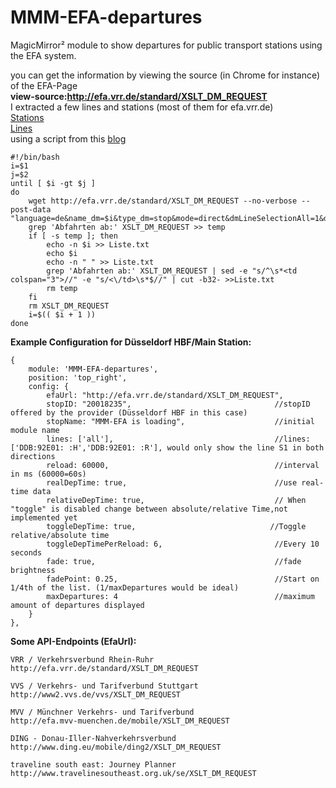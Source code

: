# MMM-EFA-departures
MagicMirror² module to show departures for public transport stations using the EFA system.

you can get the information by viewing the source (in Chrome for instance) of the EFA-Page  
**view-source:http://efa.vrr.de/standard/XSLT_DM_REQUEST**  
I extracted a few lines and stations (most of them for efa.vrr.de)  
[Stations](https://github.com/Dom1n1c/MMM-EFA-departures/files/999639/stations.txt)  
[Lines](https://github.com/Dom1n1c/MMM-EFA-departures/files/999640/lines.txt)  
using a script from this [blog](http://www.eg-blog.de/?p=822)  
```
#!/bin/bash
i=$1
j=$2
until [ $i -gt $j ]
do
	wget http://efa.vrr.de/standard/XSLT_DM_REQUEST --no-verbose --post-data "language=de&name_dm=$i&type_dm=stop&mode=direct&dmLineSelectionAll=1&depType=STOPEVENTS&includeCompleteStopSeq=1&useRealtime=1&limit=8&itdLPxx_hideNavigationBar=false&itdLPxx_transpCompany=Refresh&timeOffset=0"
	grep 'Abfahrten ab:' XSLT_DM_REQUEST >> temp
	if [ -s temp ]; then
		echo -n $i >> Liste.txt
		echo $i
		echo -n " " >> Liste.txt
		grep 'Abfahrten ab:' XSLT_DM_REQUEST | sed -e "s/^\s*<td colspan="3">//" -e "s/<\/td>\s*$//" | cut -b32- >>Liste.txt
		rm temp
	fi
	rm XSLT_DM_REQUEST
	i=$(( $i + 1 ))
done
```


**Example Configuration for Düsseldorf HBF/Main Station:**
```
{
    module: 'MMM-EFA-departures',
    position: 'top_right',
    config: {
        efaUrl: "http://efa.vrr.de/standard/XSLT_DM_REQUEST",
        stopID: "20018235",                                //stopID offered by the provider (Düsseldorf HBF in this case)
        stopName: "MMM-EFA is loading",                    //initial module name
        lines: ['all'],                                    //lines: ['DDB:92E01: :H','DDB:92E01: :R'], would only show the line S1 in both directions
        reload: 60000,                                     //interval in ms (60000=60s)
        realDepTime: true,                                 //use real-time data
        relativeDepTime: true,                             // When "toggle" is disabled change between absolute/relative Time,not implemented yet
        toggleDepTime: true,                              //Toggle relative/absolute time
        toggleDepTimePerReload: 6,                         //Every 10 seconds
        fade: true,                                        //fade brightness
        fadePoint: 0.25,                                   //Start on 1/4th of the list. (1/maxDepartures would be ideal)
        maxDepartures: 4                                   //maximum amount of departures displayed
    }
},
```

**Some API-Endpoints (EfaUrl):**
```
VRR / Verkehrsverbund Rhein-Ruhr
http://efa.vrr.de/standard/XSLT_DM_REQUEST

VVS / Verkehrs- und Tarifverbund Stuttgart
http://www2.vvs.de/vvs/XSLT_DM_REQUEST

MVV / Münchner Verkehrs- und Tarifverbund
http://efa.mvv-muenchen.de/mobile/XSLT_DM_REQUEST

DING - Donau-Iller-Nahverkehrsverbund
http://www.ding.eu/mobile/ding2/XSLT_DM_REQUEST

traveline south east: Journey Planner
http://www.travelinesoutheast.org.uk/se/XSLT_DM_REQUEST
```
